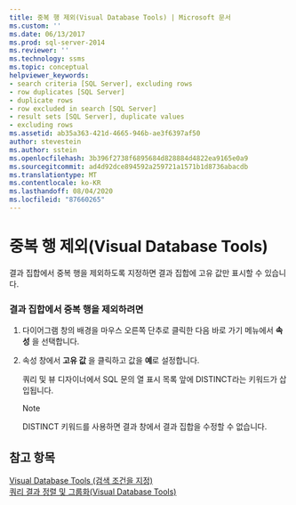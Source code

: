 ```yaml
---
title: 중복 행 제외(Visual Database Tools) | Microsoft 문서
ms.custom: ''
ms.date: 06/13/2017
ms.prod: sql-server-2014
ms.reviewer: ''
ms.technology: ssms
ms.topic: conceptual
helpviewer_keywords:
- search criteria [SQL Server], excluding rows
- row duplicates [SQL Server]
- duplicate rows
- row excluded in search [SQL Server]
- result sets [SQL Server], duplicate values
- excluding rows
ms.assetid: ab35a363-421d-4665-946b-ae3f6397af50
author: stevestein
ms.author: sstein
ms.openlocfilehash: 3b396f2738f6895684d828884d4822ea9165e0a9
ms.sourcegitcommit: ad4d92dce894592a259721a1571b1d8736abacdb
ms.translationtype: MT
ms.contentlocale: ko-KR
ms.lasthandoff: 08/04/2020
ms.locfileid: "87660265"
---
```

# <a name="exclude-duplicate-rows-visual-database-tools"></a>중복 행 제외(Visual Database Tools)
  결과 집합에서 중복 행을 제외하도록 지정하면 결과 집합에 고유 값만 표시할 수 있습니다.  
  
### <a name="to-exclude-duplicate-rows-from-the-result-set"></a>결과 집합에서 중복 행을 제외하려면  
  
1.  다이어그램 창의 배경을 마우스 오른쪽 단추로 클릭한 다음 바로 가기 메뉴에서 **속성** 을 선택합니다.  
  
2.  속성 창에서 **고유 값** 을 클릭하고 값을 **예**로 설정합니다.  
  
     쿼리 및 뷰 디자이너에서 SQL 문의 열 표시 목록 앞에 DISTINCT라는 키워드가 삽입됩니다.  
  
    > [!NOTE]  
    >  DISTINCT 키워드를 사용하면 결과 창에서 결과 집합을 수정할 수 없습니다.  
  
## <a name="see-also"></a>참고 항목  
 [Visual Database Tools &#40;검색 조건을 지정&#41;](visual-database-tools.md)   
 [쿼리 결과 정렬 및 그룹화&#40;Visual Database Tools&#41;](sort-and-group-query-results-visual-database-tools.md)  
  
  
